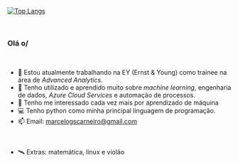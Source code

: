 [![Top Langs](https://github-readme-stats.vercel.app/api/top-langs/?username=CeloGSC&layout=compact&theme=dark)](https://github.com/anuraghazra/github-readme-stats)

<br />

### Olá o/

<br/>

- 🔭 Estou atualmente trabalhando na EY (Ernst & Young) como trainee na área de _Advanced Analytics_.
- 🌱 Tenho utilizado e aprendido muito sobre _machine learning_, engenharia de dados, _Azure Cloud Services_ e automação de processos.
- 📖 Tenho me interessado cada vez mais por aprendizado de máquina
- 💻 Tenho python como minha principal linguagem de programação.
- 📫 Email: marcelogscarneiro@gmail.com

<br />


- 🛰️ Extras: matemática, linux e violão
